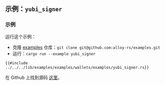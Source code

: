 <!-- 不要编辑这个文件。它是通过运行 `./scripts/update.sh` 生成的 -->
<!-- 对这个文件的任何修改都会被覆盖 -->
<!-- 请编辑或创建此模板：./src/templates/wallets/yubi_signer.md -->
<!-- 最新更新： https://github.com/alloy-rs/examples/tree/6ac6ececdbfb33142c128f21df07cd0e92a96620 -->

## 示例：`yubi_signer`

### 示例

运行这个示例：

- 克隆 [examples](https://github.com/alloy-rs/examples) 仓库：`git clone git@github.com:alloy-rs/examples.git`
- 运行：`cargo run --example yubi_signer`

```rust,ignore
{{#include ../../../lib/examples/examples/wallets/examples/yubi_signer.rs}}
```

在 Github 上找到源码 [这里](https://github.com/alloy-rs/examples/tree/6ac6ececdbfb33142c128f21df07cd0e92a96620/examples/wallets/examples/yubi_signer.rs)。